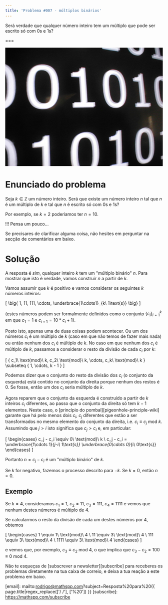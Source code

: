```yaml
---
title: 'Problema #007 - múltiplos binários'
---
```


Será verdade que qualquer número inteiro tem um múltiplo que pode ser escrito só com $0$s e $1$s?

===

![Captura de ecrã de um monitor preto com 0s e 1s em branco](binary_img.jpg)


# Enunciado do problema

Seja $k \in \mathbb{Z}$ um número inteiro. Será que existe um número inteiro $n$ tal que $n$ é um múltiplo de $k$ e tal que $n$ é escrito só com $0$s e $1$s?

Por exemplo, se $k = 2$ poderíamos ter $n = 10$.

!!! Pensa um pouco...

Se precisares de clarificar alguma coisa, não hesites em perguntar na secção de comentários em baixo.


# Solução

A resposta é _sim_, qualquer inteiro $k$ tem um "múltiplo binário" $n$. Para mostrar que isto é verdade, vamos construir $n$ a partir de $k$.

Vamos assumir que $k$ é positivo e vamos considerar os seguintes $k$ números inteiros:

\[
    \big\{ 1, 11, 111, \cdots, \underbrace{1\cdots1}_{k\ 1\text{s}} \big\}
\]

(estes números podem ser formalmente definidos como o conjunto $\{c_i\}_{i = 1}^k$ em que $c_1 = 1$ e $c_{i+1} = 10*c_i + 1$).

Posto isto, apenas uma de duas coisas podem acontecer. Ou um dos números $c_i$ é um múltiplo de $k$ (caso em que não temos de fazer mais nada) ou então nenhum dos $c_i$ é múltiplo de $k$. No caso em que nenhum dos $c_i$ é múltiplo de $k$, passamos a considerar o resto da divisão de cada $c_i$ por $k$:

\[
    \{ c_1\ \text{mod}\ k, c_2\ \text{mod}\ k, \cdots, c_k\ \text{mod}\ k \} \subseteq \{ 1, \cdots, k - 1 \}
\]

Podemos dizer que o conjunto do resto da divisão dos $c_i$ (o conjunto da esquerda) está contido no conjunto da direita porque nenhum dos restos é $0$. Se fosse, então um dos $c_i$ seria múltiplo de $k$.

Agora reparem que o conjunto da esquerda é construído a partir de $k$ inteiros $c_i$ diferentes, ao passo que o conjunto da direita só tem $k - 1$ elementos. Neste caso, o [princípio do pombal][pigeonhole-principle-wiki] garante que há pelo menos dois $c_i$, $c_j$ diferentes que estão a ser transformados no mesmo elemento do conjunto da direita, i.e. $c_i \equiv c_j \ \text{mod}\ k$. Assumindo que $j > i$ isto significa que $c_j > c_i$ e, em particular:

\[
    \begin{cases}
        c_j - c_i \equiv 0\ \text{mod}\ k \\
        c_j - c_i = \underbrace{1\cdots 1}_{j-i\ 1\text{s}} \underbrace{0\cdots 0}_{i\ 0\text{s}}
    \end{cases}
\]

Portanto $n = c_j - c_i$ é um "múltiplo binário" de $k$.

Se $k$ for negativo, fazemos o processo descrito para $-k$. Se $k = 0$, então $n = 0$.


## Exemplo

Se $k = 4$, consideramos $c_1 = 1$, $c_2 = 11$, $c_3 = 111$, $c_4 = 1111$ e vemos que nenhum destes números é múltiplo de $4$.

Se calcularmos o resto da divisão de cada um destes números por $4$, obtemos

\[
    \begin{cases}
        1 \equiv 1\ \text{mod}\ 4 \\
        11 \equiv 3\ \text{mod}\ 4 \\
        111 \equiv 3\ \text{mod}\ 4 \\
        1111 \equiv 3\ \text{mod}\ 4
    \end{cases}
\]

e vemos que, por exemplo, $c_3 \equiv c_2\ \text{mod}\ 4$, o que implica que $c_3 - c_2 = 100 \equiv 0\ \text{mod}\ 4$.


Não te esqueças de [subscrever a newsletter][subscribe] para receberes os problemas diretamente na tua caixa de correio,
e deixa a tua reação a este problema em baixo.

[email]: mailto:rodrigo@mathspp.com?subject=Resposta%20para%20{{ page.title|regex_replace(['/ /'], ['%20']) }}
[subscribe]: https://mathspp.com/subscribe
